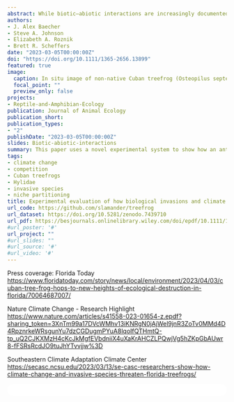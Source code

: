 ```yaml
---
abstract: While biotic–abiotic interactions are increasingly documented in nature, a process-based understanding of how such interactions influence community assembly is lacking in the ecological literature. Perhaps the most emblematic and pervasive example of such interactions is the synergistic threat to biodiversity posed by climate change and invasive species. Invasive species often out-compete or prey on native species. Despite this long-standing and widespread issue, little is known about how abiotic conditions, such as climate change, will influence the frequency and severity of negative biotic interactions that threaten the persistence of native fauna. Treefrogs are a globally diverse group of amphibians that climb to complete life-cycle processes, such as foraging and reproduction, as well as to evade predators and competitors, resulting in frog communities that are vertically partitioned. Furthermore, treefrogs adjust their vertical position to maintain optimal body temperature and hydration in response to environmental change. Here, utilizing this model group, we designed a novel experiment to determine how extrinsic abiotic and biotic factors (changes to water availability and an introduced predator, respectively) interact with intrinsic biological traits, such as individual physiology and behaviour, to influence treefrogs' vertical niche. Our study found that treefrogs adjusted their vertical niche through displacement behaviours in accordance with abiotic resources. However, biotic interactions resulted in native treefrogs distancing themselves from abiotic resources to avoid the non-native species. Importantly, under altered abiotic conditions, both native species avoided the non-native species 33%–70% more than they avoided their native counterpart. Additionally, exposure to the non-native species resulted in native species altering their tree climbing behaviours by 56%-78% and becoming more vertically dynamic to avoid the non-native antagonist.Our experiment determined that vertical niche selection and community interactions were most accurately represented by a biotic–abiotic interaction model, rather than a model that considers these factors to operate in an isolated (singular) or even additive manner. Our study provides evidence that native species may be resilient to interacting disturbances via physiological adaptations to local climate and plasticity in space-use behaviours that mediate the impact of the introduced predator.
authors:
- J. Alex Baecher
- Steve A. Johnson
- Elizabeth A. Roznik
- Brett R. Scheffers
date: "2023-03-05T00:00:00Z"
doi: "https://doi.org/10.1111/1365-2656.13899"
featured: true
image:
  caption: In situ image of non-native Cuban treefrog (Osteopilus septentrionalis) preying on a native green treefrog (Hyla cinerea).
  focal_point: ""
  preview_only: false
projects:
- Reptile-and-Amphibian-Ecology
publication: Journal of Animal Ecology
publication_short:
publication_types:
- "2"
publishDate: "2023-03-05T00:00:00Z"
slides: Biotic-abiotic-interactions
summary: This paper uses a novel experimental system to show how an antagonistic invasive species and climate-induced drought may act jointly to affect the vertical assembly of a common treefrog community in the Southeastern USA. 
tags:
- climate change
- competition
- Cuban treefrogs 
- Hylidae
- invasive species
- niche partitioning
title: Experimental evaluation of how biological invasions and climate change interact to alter the vertical assembly of an amphibian community
url_code: https://github.com/slamander/treefrog
url_dataset: https://doi.org/10.5281/zenodo.7439710
url_pdf: https://besjournals.onlinelibrary.wiley.com/doi/epdf/10.1111/1365-2656.13899
#url_poster: '#'
url_project: ""
#url_slides: ""
#url_source: '#'
#url_video: '#'
---
```

Press coverage: 
Florida Today
https://www.floridatoday.com/story/news/local/environment/2023/04/03/cuban-tree-frog-hops-to-new-heights-of-ecological-destruction-in-florida/70064687007/

Nature Climate Change - Research Highlight 
https://www.nature.com/articles/s41558-023-01654-z.epdf?sharing_token=3XnTm99a17DVcWMhv13iKNRgN0jAjWel9jnR3ZoTv0MMd4D4RpznrkeWRsgunYu7dzCGDugmPYuA8lqoIfQTHmtQ-tp_uQ2CJKXMzH4cKcJkMgfEVbdniiX4uXaKrAHCZLPQwjVg5hZKpGbAUwr8-fFSRsRcdJO9tuJhYTvvjjw%3D

Southeastern Climate Adaptation Climate Center
https://secasc.ncsu.edu/2023/03/13/se-casc-researchers-show-how-climate-change-and-invasive-species-threaten-florida-treefrogs/



<html>
  <style>
    section {
        background: white;
        color: black;
        border-radius: 1em;
        padding: 1em;
        left: 50% }
    #inner {
        display: inline-block;
        display: flex;
        align-items: center;
        justify-content: center }
  </style>
  <section>
    <div id="inner">
      <script type='text/javascript' src='https://d1bxh8uas1mnw7.cloudfront.net/assets/embed.js'></script>
        <span style="float:left"; 
          class="__dimensions_badge_embed__" 
          data-doi="10.1111/1365-2656.13899" 
          data-hide-zero-citations="true" 
          data-legend="always">
        </span>
      <script async src="https://badge.dimensions.ai/badge.js" charset="utf-8"></script>
        <div  style="float:right"; 
          data-link-target="_blank" 
          data-badge-details="right" 
          data-badge-type="medium-donut"
          data-doi="10.1111/1365-2656.13899"   
          data-condensed="true" 
          data-hide-no-mentions="true" 
          class="altmetric-embed">
        </div>
  </section>
